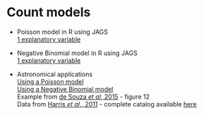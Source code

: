 # Count models #

* Poisson model in R using JAGS  
        [1 explanatory variable](https://github.com/RafaelSdeSouza/ADA8/tree/master/Count_models/Ex1_Poisson.R)  

* Negative Binomial model in R using JAGS  
        [1 explanatory variable](https://github.com/RafaelSdeSouza/ADA8/tree/master/Count_models/Ex2_NegativeBinomial.R)  

* Astronomical applications  
        [Using a Poisson model](https://github.com/RafaelSdeSouza/ADA8/tree/master/Count_models/Ex3_Poisson_GlobularClusters.R)  
        [Using a Negative Binomial model](https://github.com/RafaelSdeSouza/ADA8/tree/master/Count_models/Ex4_NegativeBinomial_GCs.R)   
        Example from [de Souza _et al_, 2015](http://adsabs.harvard.edu/abs/2015MNRAS.453.1928D) - figure 12  
        Data from [Harris _et al_., 2011](http://adsabs.harvard.edu/abs/2011MNRAS.410.2347H) - complete catalog available [here](http://www.physics.mcmaster.ca/~harris/GCS_table.txt)  
